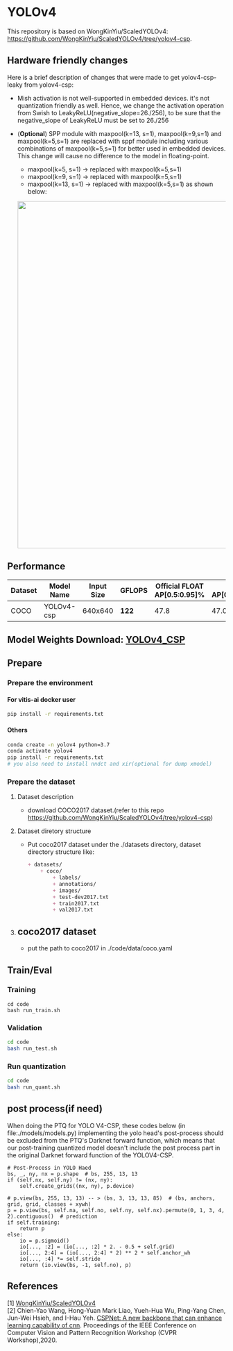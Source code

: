 # YOLOv4
This repository is based on WongKinYiu/ScaledYOLOv4: https://github.com/WongKinYiu/ScaledYOLOv4/tree/yolov4-csp. 

##  Hardware friendly changes
Here is a brief description of changes that were made to get yolov4-csp-leaky from yolov4-csp:

- Mish activation is not well-supported in embedded devices. it's not quantization friendly as well. Hence, we change the activation operation from Swish to LeakyReLU(negative_slope=26./256), to be sure that the negative_slope of LeakyReLU must be set to 26./256

- (**Optional**) SPP module with maxpool(k=13, s=1), maxpool(k=9,s=1) and maxpool(k=5,s=1) are replaced with sppf module including various combinations of maxpool(k=5,s=1) for better used in embedded devices. This change will cause no difference to the model in floating-point.

  - maxpool(k=5, s=1) -> replaced with maxpool(k=5,s=1)
  - maxpool(k=9, s=1) -> replaced with maxpool(k=5,s=1)
  - maxpool(k=13, s=1) -> replaced with maxpool(k=5,s=1) as shown below:
  <p align="left"><img width="800" src="./image2022-10-26_14-39-45.png"></p>


## Performance

|Dataset |Model Name                      |Input Size |GFLOPS    |Official FLOAT AP[0.5:0.95]%|FLOAT AP[0.5:0.95]%|Quant AP[0.5:0.95]%|
|--------|------------------------------- |-----------|----------|----------------------------|-------------------|-------------------|
|COCO    |YOLOv4-csp                      |640x640    |**122**   |47.8                        |   47.0            | 46.3              |


## Model Weights Download: [YOLOv4_CSP](https://www.xilinx.com/bin/public/openDownload?filename=pt_yolov4csp_3.5.zip)


## Prepare

### Prepare the environment

#### For vitis-ai docker user
```bash
pip install -r requirements.txt
```

#### Others
```bash
conda create -n yolov4 python=3.7
conda activate yolov4
pip install -r requirements.txt
# you also need to install nndct and xir(optional for dump xmodel)
```

### Prepare the dataset

1. Dataset description

    - download COCO2017 dataset.(refer to this repo https://github.com/WongKinYiu/ScaledYOLOv4/tree/yolov4-csp)

2. Dataset diretory structure
    - Put coco2017 dataset under the ./datasets directory, dataset directory structure like:
        ```markdown
        + datasets/
            + coco/
                + labels/
                + annotations/
                + images/
                + test-dev2017.txt 
                + train2017.txt
                + val2017.txt
        ```

3. ## coco2017 dataset
    - put the path to coco2017 in ./code/data/coco.yaml

## Train/Eval

### Training 
```
cd code
bash run_train.sh
```

### Validation
```bash
cd code
bash run_test.sh
```

### Run quantization
```bash
cd code
bash run_quant.sh
```

## post process(if need)
When doing the PTQ for YOLO V4-CSP, these codes below (in file:./models/models.py) implementing the yolo head's post-process should be excluded from the PTQ's Darknet forward function, which means that our post-training quantized model doesn't include the post process part in the original Darknet forward function of the YOLOV4-CSP.
```
# Post-Process in YOLO Haed
bs, _, ny, nx = p.shape  # bs, 255, 13, 13
if (self.nx, self.ny) != (nx, ny):
    self.create_grids((nx, ny), p.device)
 
# p.view(bs, 255, 13, 13) -- > (bs, 3, 13, 13, 85)  # (bs, anchors, grid, grid, classes + xywh)
p = p.view(bs, self.na, self.no, self.ny, self.nx).permute(0, 1, 3, 4, 2).contiguous()  # prediction
if self.training:
    return p
else:
    io = p.sigmoid()
    io[..., :2] = (io[..., :2] * 2. - 0.5 + self.grid)
    io[..., 2:4] = (io[..., 2:4] * 2) ** 2 * self.anchor_wh
    io[..., :4] *= self.stride
    return (io.view(bs, -1, self.no), p)
```

## **References**

[1] [WongKinYiu/ScaledYOLOv4](https://github.com/WongKinYiu/ScaledYOLOv4/tree/yolov4-csp) <br>
[2] Chien-Yao Wang, Hong-Yuan Mark Liao, Yueh-Hua Wu, Ping-Yang Chen, Jun-Wei Hsieh, and I-Hau Yeh. [CSPNet: A new backbone that can enhance learning capability of
cnn](https://arxiv.org/abs/1911.11929). Proceedings of the IEEE Conference on Computer Vision and Pattern Recognition Workshop (CVPR Workshop),2020. <br>